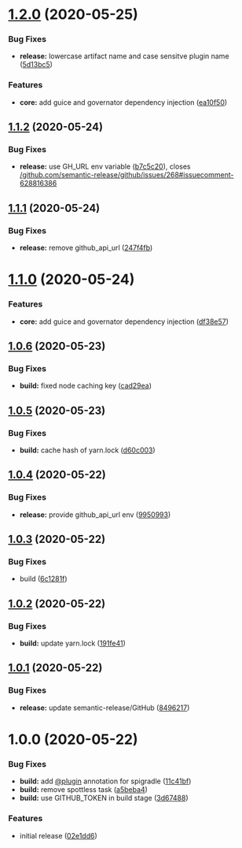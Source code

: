 # [1.2.0](https://github.com/Silthus/sLib/compare/v1.1.2...v1.2.0) (2020-05-25)


### Bug Fixes

* **release:** lowercase artifact name and case sensitve plugin name ([5d13bc5](https://github.com/Silthus/sLib/commit/5d13bc5e134ece9c6beb6afeeb02b4ac5c2af21c))


### Features

* **core:** add guice and governator dependency injection ([ea10f50](https://github.com/Silthus/sLib/commit/ea10f50249a775a1d33fc1179846f8c408b613dc))

## [1.1.2](https://github.com/Silthus/sLib/compare/v1.1.1...v1.1.2) (2020-05-24)


### Bug Fixes

* **release:** use GH_URL env variable ([b7c5c20](https://github.com/Silthus/sLib/commit/b7c5c20311e2cd925f7bf20ead182dc3d5b6226e)), closes [/github.com/semantic-release/github/issues/268#issuecomment-628816386](https://github.com//github.com/semantic-release/github/issues/268/issues/issuecomment-628816386)

## [1.1.1](https://github.com/Silthus/sLib/compare/v1.1.0...v1.1.1) (2020-05-24)


### Bug Fixes

* **release:** remove github_api_url ([247f4fb](https://github.com/Silthus/sLib/commit/247f4fbc0837accbe1f54bad7048017275b32ab1))

# [1.1.0](https://github.com/Silthus/sLib/compare/v1.0.6...v1.1.0) (2020-05-24)


### Features

* **core:** add guice and governator dependency injection ([df38e57](https://github.com/Silthus/sLib/commit/df38e57bb24f878b14c546222258257bbb0ff803))

## [1.0.6](https://github.com/Silthus/sLib/compare/v1.0.5...v1.0.6) (2020-05-23)


### Bug Fixes

* **build:** fixed node caching key ([cad29ea](https://github.com/Silthus/sLib/commit/cad29ea108ce6d5b11cc578bfb65fb50bec86200))

## [1.0.5](https://github.com/Silthus/sLib/compare/v1.0.4...v1.0.5) (2020-05-23)


### Bug Fixes

* **build:** cache hash of yarn.lock ([d60c003](https://github.com/Silthus/sLib/commit/d60c0030904534b03d07ef8c32ee4e0698779a2b))

## [1.0.4](https://github.com/Silthus/sLib/compare/v1.0.3...v1.0.4) (2020-05-22)


### Bug Fixes

* **release:** provide github_api_url env ([9950993](https://github.com/Silthus/sLib/commit/9950993f80518040405a86f0ba94f9c89ec6f0e8))

## [1.0.3](https://github.com/Silthus/sLib/compare/v1.0.2...v1.0.3) (2020-05-22)


### Bug Fixes

* build ([6c1281f](https://github.com/Silthus/sLib/commit/6c1281fd57ad2c85e54fdc13a5565dcf9b5b90c0))

## [1.0.2](https://github.com/Silthus/sLib/compare/v1.0.1...v1.0.2) (2020-05-22)


### Bug Fixes

* **build:** update yarn.lock ([191fe41](https://github.com/Silthus/sLib/commit/191fe4141347d13d1417153adaa676e1920fdaff))

## [1.0.1](https://github.com/Silthus/sLib/compare/v1.0.0...v1.0.1) (2020-05-22)


### Bug Fixes

* **release:** update semantic-release/GitHub ([8496217](https://github.com/Silthus/sLib/commit/8496217f9f99965dd281e6425d813b4955c5b289))

# 1.0.0 (2020-05-22)


### Bug Fixes

* **build:** add [@plugin](https://github.com/plugin) annotation for spigradle ([11c41bf](https://github.com/Silthus/sLib/commit/11c41bfbdad3054480b80a281b5ada0b9abfc7e0))
* **build:** remove spottless task ([a5beba4](https://github.com/Silthus/sLib/commit/a5beba4663688b2c101e931fe235432ed6a35aa3))
* **build:** use GITHUB_TOKEN in build stage ([3d67488](https://github.com/Silthus/sLib/commit/3d67488d976eee2a9a3cc2bbf826356ec8c41ba6))


### Features

* initial release ([02e1dd6](https://github.com/Silthus/sLib/commit/02e1dd6fbbd0d203d991f67c3241508545acc503))
